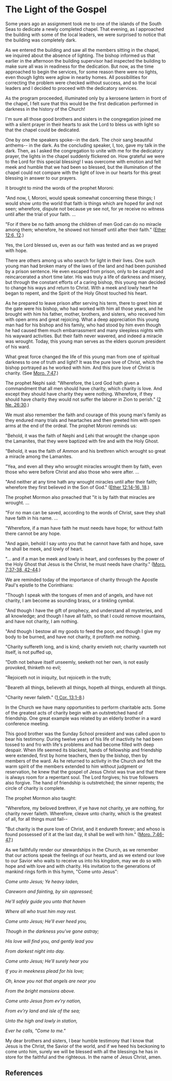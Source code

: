 # The Light of the Gospel

Some years ago an assignment took me to one of the islands of the South Seas
to dedicate a newly completed chapel. That evening, as I approached the
building with some of the local leaders, we were surprised to notice that the
building was completely dark.

As we entered the building and saw all the members sitting in the chapel, we
inquired about the absence of lighting. The bishop informed us that earlier in
the afternoon the building supervisor had inspected the building to make sure
all was in readiness for the dedication. But now, as the time approached to
begin the services, for some reason there were no lights, even though lights
were aglow in nearby homes. All possibilities for correcting the problem were
checked without success, and so the local leaders and I decided to proceed
with the dedicatory services.

As the program proceeded, illuminated only by a kerosene lantern in front of
the chapel, I felt sure that this would be the first dedication performed in
darkness in the history of the Church!

I'm sure all those good brothers and sisters in the congregation joined me
with a silent prayer in their hearts to ask the Lord to bless us with light so
that the chapel could be dedicated.

One by one the speakers spoke--in the dark. The choir sang beautiful anthems--
in the dark. As the concluding speaker, I, too, gave my talk in the dark.
Then, as I asked the congregation to unite with me for the dedicatory prayer,
the lights in the chapel suddenly flickered on. How grateful we were to the
Lord for this special blessing! I was overcome with emotion and felt meek and
humble that we had been so blessed, but the illumination of the chapel could
not compare with the light of love in our hearts for this great blessing in
answer to our prayers.

It brought to mind the words of the prophet Moroni:

"And now, I, Moroni, would speak somewhat concerning these things; I would
show unto the world that faith is things which are hoped for and not seen;
wherefore, dispute not because ye see not, for ye receive no witness until
after the trial of your faith. ...

"For if there be no faith among the children of men God can do no miracle
among them; wherefore, he showed not himself until after their faith." ([Ether
12:6, 12](/scriptures/bofm/ether/12.6,12?lang=eng#5).)

Yes, the Lord blessed us, even as our faith was tested and as we prayed with
hope.

There are others among us who search for light in their lives. One such young
man had broken many of the laws of the land and had been punished by a prison
sentence. He even escaped from prison, only to be caught and reincarcerated a
short time later. His was truly a life of darkness and misery, but through the
constant efforts of a caring bishop, this young man decided to change his ways
and return to Christ. With a meek and lowly heart he began to repent, and the
Spirit of the Holy Ghost touched his heart.

As he prepared to leave prison after serving his term, there to greet him at
the gate were his bishop, who had worked with him all those years, and he
brought with him his father, mother, brothers, and sisters, who received him
with open arms and great rejoicing. What a deep appreciation this young man
had for his bishop and his family, who had stood by him even though he had
caused them much embarrassment and many sleepless nights with his wayward
activities. But their faith never wavered, and indeed a miracle was wrought.
Today, this young man serves as the elders quorum president of his ward.

What great force changed the life of this young man from one of spiritual
darkness to one of truth and light? It was the pure love of Christ, which the
bishop portrayed as he worked with him. And this pure love of Christ is
charity. (See [Moro. 7:47](/scriptures/bofm/moro/7.47?lang=eng#46).)

The prophet Nephi said: "Wherefore, the Lord God hath given a commandment that
all men should have charity, which charity is love. And except they should
have charity they were nothing. Wherefore, if they should have charity they
would not suffer the laborer in Zion to perish." ([2 Ne.
26:30](/scriptures/bofm/2-ne/26.30?lang=eng#29).)

We must also remember the faith and courage of this young man's family as they
endured many trials and heartaches and then greeted him with open arms at the
end of the ordeal. The prophet Moroni reminds us:

"Behold, it was the faith of Nephi and Lehi that wrought the change upon the
Lamanites, that they were baptized with fire and with the Holy Ghost.

"Behold, it was the faith of Ammon and his brethren which wrought so great a
miracle among the Lamanites.

"Yea, and even all they who wrought miracles wrought them by faith, even those
who were before Christ and also those who were after. ...

"And neither at any time hath any wrought miracles until after their faith;
wherefore they first believed in the Son of God." ([Ether 12:14-16,
18](/scriptures/bofm/ether/12.14-16,18?lang=eng#13).)

The prophet Mormon also preached that "it is by faith that miracles are
wrought. ...

"For no man can be saved, according to the words of Christ, save they shall
have faith in his name. ...

"Wherefore, if a man have faith he must needs have hope; for without faith
there cannot be any hope.

"And again, behold I say unto you that he cannot have faith and hope, save he
shall be meek, and lowly of heart.

"... and if a man be meek and lowly in heart, and confesses by the power of the
Holy Ghost that Jesus is the Christ, he must needs have charity." ([Moro.
7:37-38, 42-44](/scriptures/bofm/moro/7.37-38,42-44?lang=eng#36).)

We are reminded today of the importance of charity through the Apostle Paul's
epistle to the Corinthians:

"Though I speak with the tongues of men and of angels, and have not charity, I
am become as sounding brass, or a tinkling cymbal.

"And though I have the gift of prophecy, and understand all mysteries, and all
knowledge; and though I have all faith, so that I could remove mountains, and
have not charity, I am nothing.

"And though I bestow all my goods to feed the poor, and though I give my body
to be burned, and have not charity, it profiteth me nothing.

"Charity suffereth long, and is kind; charity envieth not; charity vaunteth
not itself, is not puffed up,

"Doth not behave itself unseemly, seeketh not her own, is not easily provoked,
thinketh no evil;

"Rejoiceth not in iniquity, but rejoiceth in the truth;

"Beareth all things, believeth all things, hopeth all things, endureth all
things.

"Charity never faileth." ([1 Cor.
13:1-8](/scriptures/nt/1-cor/13.1-8?lang=eng#0).)

In the Church we have many opportunities to perform charitable acts. Some of
the greatest acts of charity begin with an outstretched hand of friendship.
One great example was related by an elderly brother in a ward conference
meeting.

This good brother was the Sunday School president and was called upon to bear
his testimony. During twelve years of his life of inactivity he had been
tossed to and fro with life's problems and had become filled with deep
despair. When life seemed its blackest, hands of fellowship and friendship
were extended, first by home teachers, then by the bishop, then by members of
the ward. As he returned to activity in the Church and felt the warm spirit of
the members extended to him without judgment or reservation, he knew that the
gospel of Jesus Christ was true and that there is always room for a repentant
soul. The Lord forgives; his true followers also forgive. The hand of
friendship is outstretched; the sinner repents; the circle of charity is
complete.

The prophet Mormon also taught:

"Wherefore, my beloved brethren, if ye have not charity, ye are nothing, for
charity never faileth. Wherefore, cleave unto charity, which is the greatest
of all, for all things must fail--

"But charity is the pure love of Christ, and it endureth forever; and whoso is
found possessed of it at the last day, it shall be well with him." ([Moro.
7:46-47](/scriptures/bofm/moro/7.46-47?lang=eng#45).)

As we faithfully render our stewardships in the Church, as we remember that
our actions speak the feelings of our hearts, and as we extend our love to our
Savior who waits to receive us into his kingdom, may we do so with hope and
with love and with charity. His invitation to the generations of mankind rings
forth in this hymn, "Come unto Jesus":

_Come unto Jesus; Ye heavy laden,_

_Careworn and fainting, by sin oppressed;_

_He'll safely guide you unto that haven_

_Where all who trust him may rest._

_Come unto Jesus; He'll ever heed you,_

_Though in the darkness you've gone astray;_

_His love will find you, and gently lead you_

_From darkest night into day._

_Come unto Jesus; He'll surely hear you_

_If you in meekness plead for his love;_

_Oh, know you not that angels are near you_

_From the bright mansions above._

_Come unto Jesus from ev'ry nation,_

_From ev'ry land and isle of the sea;_

_Unto the high and lowly in station,_

_Ever he calls, "Come to me."_

My dear brothers and sisters, I bear humble testimony that I know that Jesus
is the Christ, the Savior of the world, and if we heed his beckoning to come
unto him, surely we will be blessed with all the blessings he has in store for
the faithful and the righteous. In the name of Jesus Christ, amen.

## References

